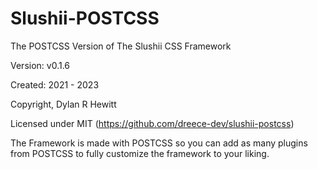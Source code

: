 # Slushii-POSTCSS

The POSTCSS Version of The Slushii CSS Framework

Version: v0.1.6

Created: 2021 - 2023

Copyright, Dylan R Hewitt

Licensed under MIT (https://github.com/dreece-dev/slushii-postcss)

The Framework is made with POSTCSS so you can add as many plugins from POSTCSS to fully customize the framework to your liking.
